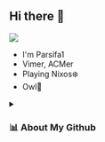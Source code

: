 ## Hi there 👋

<a href="https://github.com/Parsifa1" target="_blank">
   <img src="https://img.shields.io/static/v1?label=Nix Flakes&message=learning&style=for-the-badge&logo=nixos&color=DDB6F2&logoColor=D9E0EE&labelColor=302D42"/>
</a>

* I'm Parsifa1
* Vimer, ACMer
* Playing Nixos❄️
* Owl🦉


<details>
<summary><h3>📊 About My Github</h3></summary>
<a href="https://github.com/Parsifa1/Parsifa1" target="_blank"><img src="https://github-readme-stats.vercel.app/api?username=Parsifa1&count_private=true&include_all_commits=true&show_icons=true&hide_border=true&locale=cn&theme=catppuccin_mocha" alt="Parsifa1" /></a><br/>
<a href="https://github.com/Parsifa1/Parsifa1" target="_blank"><img src="https://github-readme-stats.vercel.app/api/top-langs/?username=Parsifa1&layout=compact&langs_count=10&card_width=445&hide_border=true&locale=cn&theme=catppuccin_mocha" alt="Parsifa1" /></a>
</details>
